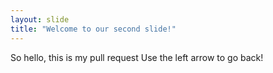 ```yaml
---
layout: slide
title: "Welcome to our second slide!"
---
```

So hello, this is my pull request
Use the left arrow to go back!
